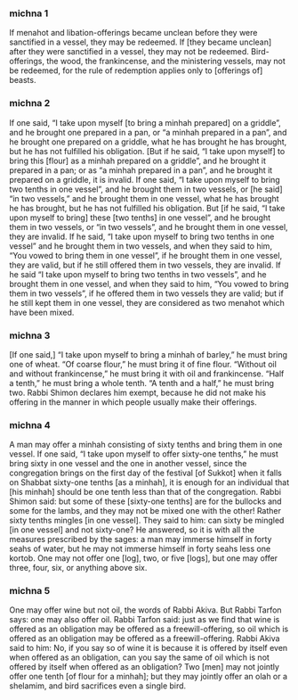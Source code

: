
### michna 1
If menahot and libation-offerings became unclean before they were sanctified in a vessel, they may be redeemed. If [they became unclean] after they were sanctified in a vessel, they may not be redeemed. Bird-offerings, the wood, the frankincense, and the ministering vessels, may not be redeemed, for the rule of redemption applies only to [offerings of] beasts.

### michna 2
If one said, “I take upon myself [to bring a minhah prepared] on a griddle”, and he brought one prepared in a pan, or “a minhah prepared in a pan”, and he brought one prepared on a griddle, what he has brought he has brought, but he has not fulfilled his obligation. [But if he said, “I take upon myself] to bring this [flour] as a minhah prepared on a griddle”, and he brought it prepared in a pan; or as “a minhah prepared in a pan”, and he brought it prepared on a griddle, it is invalid. If one said, “I take upon myself to bring two tenths in one vessel”, and he brought them in two vessels, or [he said] “in two vessels,” and he brought them in one vessel, what he has brought he has brought, but he has not fulfilled his obligation. But [if he said, “I take upon myself to bring] these [two tenths] in one vessel”, and he brought them in two vessels, or “in two vessels”, and he brought them in one vessel, they are invalid. If he said, “I take upon myself to bring two tenths in one vessel” and he brought them in two vessels, and when they said to him, “You vowed to bring them in one vessel”, if he brought them in one vessel, they are valid, but if he still offered them in two vessels, they are invalid. If he said “I take upon myself to bring two tenths in two vessels”, and he brought them in one vessel, and when they said to him, “You vowed to bring them in two vessels”, if he offered them in two vessels they are valid; but if he still kept them in one vessel, they are considered as two menahot which have been mixed.

### michna 3
[If one said,] “I take upon myself to bring a minhah of barley,” he must bring one of wheat. “Of coarse flour,” he must bring it of fine flour. “Without oil and without frankincense,” he must bring it with oil and frankincense. “Half a tenth,” he must bring a whole tenth. “A tenth and a half,” he must bring two. Rabbi Shimon declares him exempt, because he did not make his offering in the manner in which people usually make their offerings.

### michna 4
A man may offer a minhah consisting of sixty tenths and bring them in one vessel. If one said, “I take upon myself to offer sixty-one tenths,” he must bring sixty in one vessel and the one in another vessel, since the congregation brings on the first day of the festival [of Sukkot] when it falls on Shabbat sixty-one tenths [as a minhah], it is enough for an individual that [his minhah] should be one tenth less than that of the congregation. Rabbi Shimon said: but some of these [sixty-one tenths] are for the bullocks and some for the lambs, and they may not be mixed one with the other! Rather sixty tenths mingles [in one vessel]. They said to him: can sixty be mingled [in one vessel] and not sixty-one? He answered, so it is with all the measures prescribed by the sages: a man may immerse himself in forty seahs of water, but he may not immerse himself in forty seahs less one kortob. One may not offer one [log], two, or five [logs], but one may offer three, four, six, or anything above six.

### michna 5
One may offer wine but not oil, the words of Rabbi Akiva. But Rabbi Tarfon says: one may also offer oil. Rabbi Tarfon said: just as we find that wine is offered as an obligation may be offered as a freewill-offering, so oil which is offered as an obligation may be offered as a freewill-offering. Rabbi Akiva said to him: No, if you say so of wine it is because it is offered by itself even when offered as an obligation, can you say the same of oil which is not offered by itself when offered as an obligation? Two [men] may not jointly offer one tenth [of flour for a minhah]; but they may jointly offer an olah or a shelamim, and bird sacrifices even a single bird.
